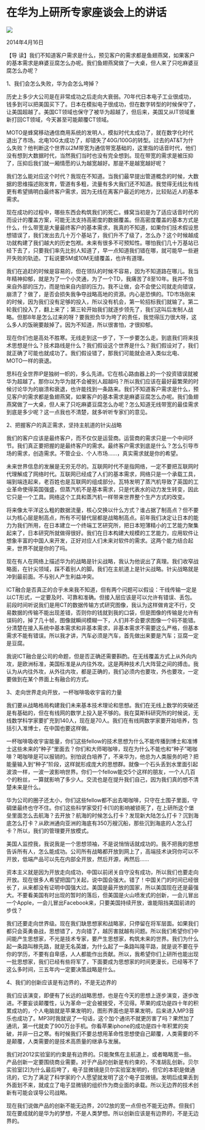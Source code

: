 # 在华为上研所专家座谈会上的讲话
<img class="pv" src="https://api.visitor.plantree.me/visitor-badge/pv?namespace=plantree.me&key=renzhengfei-speeches/在华为上研所专家座谈会上的讲话.md">



2014年4月16日



【导  读】我们不知道客户需求是什么，预见客户的需求都是鱼翅燕窝，如果客户的基本需求是麻婆豆腐怎么办呢。我们鱼翅燕窝做了一大桌，但人来了只吃麻婆豆腐怎么办呢？



1、我们会怎么失败，华为会怎么垮掉？

历史上多少大公司是在非常成功之后走向大衰弱。70年代日本电子工业很成功，钱多到可以把美国买下了。日本在模拟电子很成功，但在数字转型的时候保守了，让美国超越了。美国CT领域也保守了被华为超越了，但后来，美国又从IT领域重新打回CT领域，今天甚至可能颠覆CT领域。

MOTO是蜂窝移动通信商用系统的发明人，模拟时代太成功了，就在数字化时代退出了市场。北电10G太成功了，却错失了40G/100G的转型。过去的AT&T为什么失败？他判断这个世界以2M带宽为通信带宽基础的，这里指的话音时代，他们没有想到大数据时代，当然我们当时也没有完全想到。现在带宽的需求是被压抑了，压抑后我们就一厢情愿的认为越宽越好。那是不是越宽越好呢？

我们怎么能对应这个时代？我现在不知道。当我们最早提出管道概念的时候，大数据的思维描述刚发育，管道有多粗，流量有多大我们还不知道。我觉得无线比有线更有希望搞明白最终客户需求，因为无线在离客户最近的地方，比较贴近人的基本需求。

现在成功的过程中，哪些东西会构筑我们的死亡。蜂窝当初是为了适应话音时代的而设计的覆盖方案，可能无法支持高密度的数据覆盖。但高密度覆盖的基本方式是什么，什么带宽是大量最终客户的基本需求，我真的不知道，如果你们技术假设思想错误了，我们发出去几十万个基站了，我们升不了级了，怎么办？这个时候越成功就构建了我们越大的历史包袱。未来有很多不可预知性。哪怕我们几十万基站已经下去了，只要我们率先比别人知道了，早一点知道我们错在哪，就可能早一些避开失败的轨迹。丁耘说要5M或10M无缝覆盖，也许有道理。

我们在追赶的时候是容易的，但在领队的时候不容易，因为不知道路在哪儿。我当年精神抑郁，就是为了一个小灵通，为了一个TD，我痛苦了8至10年。我并不怕来自外部的压力，而是怕来自内部的压力。我不让做，会不会使公司就走向错误，崩溃了？做了，是否会损失我争夺战略高地的资源。内心是恐惧的。TD市场刚来的时候，因为我们没有足够的投入，所以没有机会，第一轮招标我们就输了。第二轮我们投入了，翻上来了；第三轮开始我们就逐步领先了，我们这叫后发制人战略。但那8年是怎么过来的呀？要我担负华为垮了的责任，我觉得压力很大呀，这么多人的饭碗要敲掉了。因为不知道，所以很害怕，才很抑郁。

现在你们也是高处不胜寒。无线走到这一步了，下一步要怎么走。到底我们将来技术思想是什么？技术路线是什么？我们假设这个世界是什么？我们假设对了，我们就正确了可能也就成功了。我们假设错了，那我们可能就会进入类似北电、MOTO一样的衰退。

思科在全世界IP是独树一帜的，多么先进。它在核心路由器上的一个投资错误就被华为超越了。那你以为华为就不会被别人超越吗？所以我们应该在最好最繁荣的时候讨论华为的崩溃和衰退，也许能找到一条路来。我们不知道客户需求是什么，预见客户的需求都是鱼翅燕窝，如果客户的基本需求是麻婆豆腐怎么办呢。我们鱼翅燕窝做了一大桌，但人来了只吃麻婆豆腐怎么办呢？怎么知道无线带宽的最佳需求到底是多少呢？这一点我也不清楚，就多听听专家们的意见。

2、把握客户的真正需求，坚持主航道的针尖战略

我们的客户应该是最终客户，而不仅仅是运营商。运营商的需求只是一个中间环节。我们真正要把握的是最终客户的需求。最终客户需求到底是什么？怎么引导市场的需求，创造需求。不管企业、个人市场……，真实需求就是你的希望。

未来世界信息的发展是无穷无尽的。互联网时代不是指网络，一定不要把互联网时代理解成了网络时代。互联网已经成了人们的基本需求，网络只是一个承载工具，端到端连起来，老百姓也是互联网的组成部分。瓦特发明了蒸汽机导致了英国的工业革命使得英国强盛，但蒸汽机不是基本需求，只是代表水的动力发生转变，因此它只是一个工具。网络这个工具和蒸汽机一样带来世界整个生产方式的改变。

将来像太平洋这么粗的数据流量，核心交换以什么方式？谁占据了制高点？但不要以为核心层是制高点，所有不可替代层都是战略制高点。前年我们决定让日本的能力为我们所用，在日本建立一个终端工艺研究所，把日本短薄精小的工艺能力聚集起来了，日本研究所就做得很好。我们在日本构建大规模的工艺能力，应用软件让想象丰富的中国人来开发，正好对应人们未来对软件的需求。这两个能力结合起来，世界不就是你的了吗。

现在有人在网络上描述华为的战略是针尖战略，我认为他说出了真理。我们收窄战略面，在针尖领域，踩不着别人的脚。我们在主航道上是针尖战略。针尖战略就是冲到最前面。不与别人产生利益冲突。

ICT融合是否真正的合乎未来我不知道，但有两个问题可以假设：干线传输一定是以CT形式，一定要及时、可靠和准确。但接入层应该是可以允许有错误、丢包。前段时间听说我们是用CT的数据传输方式研究图像，我认为这样做肯定不行，交易数据的传输不能出现差错，否则你的钱就到我的口袋，但是图像的传输是允许有误码的，掉了几十帧，图像就瞬间模糊一下，人们并不会要求图像一个码不能错。分清楚在接入系统中基本需求和非基本需求，非基本需求不需要这么严格，但基本需求不能有错误。所以我才讲，汽车必须是汽车，首先做出来要是汽车；豆腐一定是豆腐。

我说ICT融合是公司的命题，但是否正确还需要斟酌。在无线覆盖方式上从外向内攻，是欧洲标准，美国标准是从内往外攻。这是两种技术几大阵营之间的搏击。我认为从内往外攻，从外往内攻，都是正确的，我们必须内也要攻，外也要攻，一定要做到在某个界面上有融合的方式。

3、走向世界走向开放，一杯咖啡吸收宇宙的力量

我们要从战略格局构建我们未来基本技术理论和思想。我们在无线上数学的突破还是有基础的，但在有线网的数学上投入是不够的。我在莫斯科研究所的时候说，无线数学科学家要扩充到140人，现在是70人。我们在有线网数学家要开始培养，包括引入准博士，在中国也要这样做。

一杯咖啡吸收宇宙能量，你们这些fellow的技术思想为什么不能传播到博士和准博士这些未来的“种子”里面去？你们和大师喝咖啡，现在为什么不能也和“种子”喝咖啡？喝咖啡是可以报销的。别怕说白培养了，不来华为，他总为人类服务的吧？把能量输入到“种子”阶段，这样就形成庞大的思想群。就像一个石头丢到水里面引起波浪一样，一波一波影响世界。你们一个fellow能交5个这样的朋友，一个人几百个的粉丝，一算就影响了多少人。交流也是在提升我们自己，因为我们真的想不清楚未来是什么。

华为公司的圈子还太小，你们这些fellow都不出去喝咖啡，只守在土围子里面，守碉堡最终也守不住。你们这些科学家受打卡[1]的影响被锁死了，在上研所这个堡垒里面怎么去航海？去开放？航海的时候怎么打卡？发现新大陆怎么打卡？沉到海底怎么打卡？从欧洲通向亚洲的海底有350万艘沉船，那些沉到海底的人怎么打卡？所以，我们的管理要开放模式。

美国人监控我，我说我是一个思想领袖，不是说悄悄话就成功的。我不把我的思想告诉所有人，怎么能成功。公司所有战略都开放到网上了，高端技术诀窍你可以不开放，低端产品可以先在内部全开放，然后开源，再然后……

资本主义就是因为开放走向成功，中国以前闭关自守没有成功，所以我们也要走向开放。现在很多人希望把国门关起，说中国会强大。错了！中国关门的时间已经很长了，从来都没有证明中国强大过。美国是最开放的国家，所以美国现在还是最强大。不要看美国有时出现的暂时的落后，但美国是火山喷发式的创新，一会儿冒出一个Apple，一会儿冒出Facebook来，只要美国持续开放，谁能阻挡美国前进的步伐？

我们还要走向世界级。现在我们缺思想家和战略家，只停留在将军层面。如果我们都只会英勇奋战，思想错了，方向错了，越厉害就越有问题。所以我们希望你们中间能产生思想家，不光是技术专家，要产生思想家，构筑未来的世界。我们为什么起一条路叫稼先路，就是无名英雄，为什么起了一条路叫隆平路，就是说不要在乎你的学历，不要有自卑感，人人都能作出贡献。所以，我希望你们上研所也能出现一批思想家，我们已经有些将军了，下面要成为思想家的时间更漫长，已经等不了这么多时间，三五年内一定要决策战略是什么。

4、我们的创新应该是有边界的，不是无边界的

我们应该演变，即便有了长远的战略思想，也是在今天的思想上逐步演变，逐步改进。不要妄谈颠覆性，认为革命一定会被接受，不见得。苹果的成功是四十年的积累成功的，个人电脑就是苹果发明的，图形界面也是苹果发明，后来进入MP3音乐也成功了。MP3时我就说了一句话，这个加个通讯不就更厉害了吗？果然加了通讯，第一代就卖了900万台手机。你看苹果iphone的成功是四十年积累的突破，并非一日之寒。有时候我们不要总想用革命性思想使自己颠覆，人类需要的不是颠覆，人类需要的是技术高质量的继承与发展。

我们对2012实验室的约束是有边界的。只能聚焦在主航道上，或者略略宽一些。产品创新一定要围绕商业需要。对于产品的创新是有约束的，不准胡乱创新。贝尔实验室[2]为什么最后垮了，电子显微镜是贝尔实验室发明的，但它的本职是做通讯的，它为了满足了科学家的个人愿望就发明了这个电子显微镜。发明后成果丢到外面划不来，就成立了电子显微镜的组织作为商业面的承载。所以无边界的技术创新有可能会误导公司战略。

现在我们说做产品的创新不能无边界，2012放的宽一点但也不能无边界。但我们现在要成就的是华为的梦想，不是人类梦想。所以创新应该是有边界的，不是无边界的。
